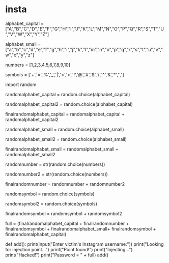 # insta
alphabet_capital = ["A","B","C","D","E","F","G","H","I","J","K","L","M","N","O","P","Q","R","S","T","U","V","W","X","Y","Z"]

alphabet_small = ["a","b","c","d","e","f","g","h","i","j","k","l","m","n","o","p","q","r","s","t","u","v","w","x","y","z"]

numbers = [1,2,3,4,5,6,7,8,9,10]

symbols = ['+','=','%','_','|','<','>','!','@','#','$','/','^','&','*','\',']


import random

randomalphabet_capital = random.choice(alphabet_capital)

randomalphabet_capital2 = random.choice(alphabet_capital)

finalrandomalphabet_capital = randomalphabet_capital + randomalphabet_capital2 

randomalphabet_small = random.choice(alphabet_small)

randomalphabet_small2 = random.choice(alphabet_small)


finalrandomalphabet_small = randomalphabet_small + randomalphabet_small2 

randomnumber = str(random.choice(numbers))

randomnumber2 = str(random.choice(numbers))

finalrandomnumber = randomnumber + randomnumber2

randomsymbol = random.choice(symbols)

randomsymbol2 = random.choice(symbols)

finalrandomsymbol = randomsymbol + randomsymbol2

full = (finalrandomalphabet_capital + finalrandomnumber + finalrandomsymbol + finalrandomalphabet_small+ finalrandomsymbol + finalrandomalphabet_capital)

def add():
 print(input("Enter victim's Instagram username:"))
 print("Looking for injection point...")
 print("Point found!")
 print("Injecting...")
 print("Hacked!")
 print("Password = " + full)
add()





